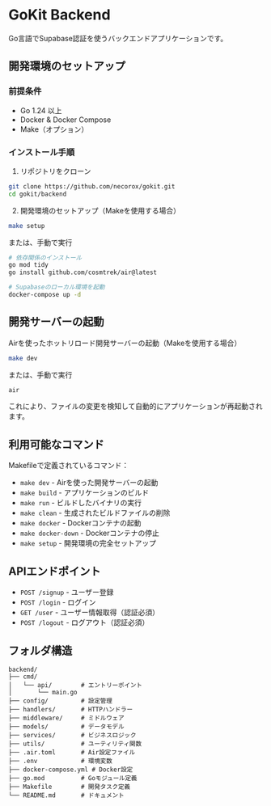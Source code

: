 # GoKit Backend

Go言語でSupabase認証を使うバックエンドアプリケーションです。

## 開発環境のセットアップ

### 前提条件

- Go 1.24 以上
- Docker & Docker Compose
- Make（オプション）

### インストール手順

1. リポジトリをクローン
```bash
git clone https://github.com/necorox/gokit.git
cd gokit/backend
```

2. 開発環境のセットアップ（Makeを使用する場合）
```bash
make setup
```

または、手動で実行
```bash
# 依存関係のインストール
go mod tidy
go install github.com/cosmtrek/air@latest

# Supabaseのローカル環境を起動
docker-compose up -d
```

## 開発サーバーの起動

Airを使ったホットリロード開発サーバーの起動（Makeを使用する場合）
```bash
make dev
```

または、手動で実行
```bash
air
```

これにより、ファイルの変更を検知して自動的にアプリケーションが再起動されます。

## 利用可能なコマンド

Makefileで定義されているコマンド：

- `make dev` - Airを使った開発サーバーの起動
- `make build` - アプリケーションのビルド
- `make run` - ビルドしたバイナリの実行
- `make clean` - 生成されたビルドファイルの削除
- `make docker` - Dockerコンテナの起動
- `make docker-down` - Dockerコンテナの停止
- `make setup` - 開発環境の完全セットアップ

## APIエンドポイント

- `POST /signup` - ユーザー登録
- `POST /login` - ログイン
- `GET /user` - ユーザー情報取得（認証必須）
- `POST /logout` - ログアウト（認証必須）

## フォルダ構造

```
backend/
├── cmd/
│   └── api/        # エントリーポイント
│       └── main.go
├── config/         # 設定管理
├── handlers/       # HTTPハンドラー
├── middleware/     # ミドルウェア
├── models/         # データモデル
├── services/       # ビジネスロジック
├── utils/          # ユーティリティ関数
├── .air.toml       # Air設定ファイル
├── .env            # 環境変数
├── docker-compose.yml # Docker設定
├── go.mod          # Goモジュール定義
├── Makefile        # 開発タスク定義
└── README.md       # ドキュメント
```
